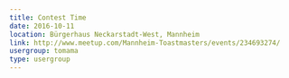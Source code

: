 ```yaml
---
title: Contest Time
date: 2016-10-11
location: Bürgerhaus Neckarstadt-West, Mannheim
link: http://www.meetup.com/Mannheim-Toastmasters/events/234693274/
usergroup: tomama
type: usergroup
---
```

